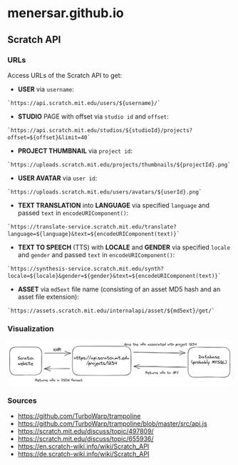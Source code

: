 # menersar.github.io

<!-- asdasmdlmlkfasd TEST -->

<!-- https://menersar.github.io/ -->

<!-- <https://menersar.github.io/Things-And-Stuff> -->

## Scratch API

### URLs

Access URLs of the Scratch API to get:

- **USER** via `username`:

```console
`https://api.scratch.mit.edu/users/${username}/`
```

- **STUDIO** PAGE with offset via `studio id` and `offset`:

```console
`https://api.scratch.mit.edu/studios/${studioId}/projects?offset=${offset}&limit=40`
```

- **PROJECT THUMBNAIL** via `project id`:

```console
`https://uploads.scratch.mit.edu/projects/thumbnails/${projectId}.png`
```

- **USER AVATAR** via `user id`:

```console
`https://uploads.scratch.mit.edu/users/avatars/${userId}.png`
```

- **TEXT TRANSLATION** into **LANGUAGE** via specified `language` and passed `text` in `encodeURIComponent()`:

```console
`https://translate-service.scratch.mit.edu/translate?language=${language}&text=${encodeURIComponent(text)}`
```

- **TEXT TO SPEECH** (TTS) with **LOCALE** and **GENDER** via specified `locale` and `gender` and passed `text` in `encodeURIComponent()`:

```console
`https://synthesis-service.scratch.mit.edu/synth?locale=${locale}&gender=${gender}&text=${encodeURIComponent(text)}`
```

- **ASSET** via `md5ext` file name (consisting of an asset MD5 hash and an asset file extension):

```console
`https://assets.scratch.mit.edu/internalapi/asset/${md5ext}/get/`
```

### Visualization

![Visualization representation of the Scratch API (PNG)](assets/images/scratch-api-visualization.png)

### Sources

- <https://github.com/TurboWarp/trampoline>
- <https://github.com/TurboWarp/trampoline/blob/master/src/api.js>
- <https://scratch.mit.edu/discuss/topic/497809/>
- <https://scratch.mit.edu/discuss/topic/655936/>
- <https://en.scratch-wiki.info/wiki/Scratch_API>
- <https://de.scratch-wiki.info/wiki/Scratch_API>
